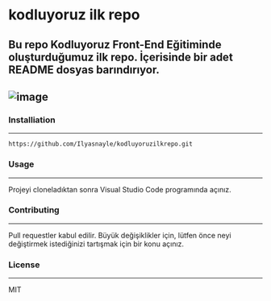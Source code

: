 # kodluyoruz ilk repo
Bu repo Kodluyoruz Front-End Eğitiminde oluşturduğumuz ilk repo. İçerisinde bir adet README dosyas barındırıyor.
----

![image](https://user-images.githubusercontent.com/57596414/182168396-0b73e2a1-3684-4beb-b2e6-1aa476e795bb.png)
----
### Installiation
----
```https://github.com/Ilyasnayle/kodluyoruzilkrepo.git```
### Usage 
----
Projeyi cloneladıktan sonra Visual Studio Code programında açınız.
### Contributing
----
Pull requestler kabul edilir. Büyük değişiklikler için, lütfen önce neyi değiştirmek istediğinizi tartışmak için bir konu açınız.

### License
----
MIT
